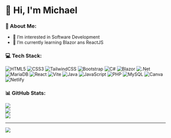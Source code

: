 # 👋 Hi, I'm Michael

### 💫 About Me:
- 👀 I’m interested in Software Development
- 🌱 I’m currently learning Blazor ans ReactJS

### 💻 Tech Stack:
![HTML5](https://img.shields.io/badge/html5-%23E34F26.svg?style=for-the-badge&logo=html5&logoColor=white) ![CSS3](https://img.shields.io/badge/css3-%231572B6.svg?style=for-the-badge&logo=css3&logoColor=white) ![TailwindCSS](https://img.shields.io/badge/tailwindcss-%2338B2AC.svg?style=for-the-badge&logo=tailwind-css&logoColor=white) ![Bootstrap](https://img.shields.io/badge/bootstrap-%238511FA.svg?style=for-the-badge&logo=bootstrap&logoColor=white) ![C#](https://img.shields.io/badge/c%23-%23239120.svg?style=for-the-badge&logo=csharp&logoColor=white) ![Blazor](https://img.shields.io/badge/Blazor-512BD4?style=for-the-badge&logo=blazor&logoColor=white) ![.Net](https://img.shields.io/badge/.NET-5C2D91?style=for-the-badge&logo=.net&logoColor=white) ![MariaDB](https://img.shields.io/badge/MariaDB-003545?style=for-the-badge&logo=mariadb&logoColor=white) ![React](https://img.shields.io/badge/React-20232A?style=for-the-badge&logo=react&logoColor=61DAFB) ![Vite](https://img.shields.io/badge/Vite-646CFF?style=for-the-badge&logo=vite&logoColor=white) ![Java](https://img.shields.io/badge/java-%23ED8B00.svg?style=for-the-badge&logo=openjdk&logoColor=white) ![JavaScript](https://img.shields.io/badge/javascript-%23323330.svg?style=for-the-badge&logo=javascript&logoColor=%23F7DF1E) ![PHP](https://img.shields.io/badge/php-%23777BB4.svg?style=for-the-badge&logo=php&logoColor=white) ![MySQL](https://img.shields.io/badge/mysql-%23777BB4.svg?style=for-the-badge&logo=mysql&logoColor=white) ![Canva](https://img.shields.io/badge/Canva-%2300C4CC.svg?style=for-the-badge&logo=Canva&logoColor=white) ![Netlify](https://img.shields.io/badge/netlify-%23000000.svg?style=for-the-badge&logo=netlify&logoColor=#00C7B7)
### 📊 GitHub Stats:
![](https://github-readme-stats.vercel.app/api?username=mikartisan&theme=dracula&hide_border=true&include_all_commits=true&count_private=false)<br/>
![](https://github-readme-streak-stats.herokuapp.com/?user=mikartisan&theme=dracula&hide_border=true)<br/>
![](https://github-readme-stats.vercel.app/api/top-langs/?username=mikartisan&theme=dracula&hide_border=true&include_all_commits=true&count_private=false&layout=compact)

<!-- ### 🏆 GitHub Trophies
![](https://github-profile-trophy.vercel.app/?username=mikartisan&theme=dracula&no-frame=false&no-bg=true&margin-w=4) -->

---
[![](https://visitcount.itsvg.in/api?id=mikartisan&icon=0&color=11)](https://visitcount.itsvg.in)

<!-- Proudly created with GPRM ( https://gprm.itsvg.in ) -->
